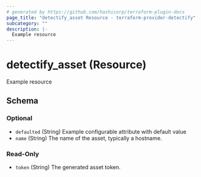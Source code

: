 ```yaml
---
# generated by https://github.com/hashicorp/terraform-plugin-docs
page_title: "detectify_asset Resource - terraform-provider-detectify"
subcategory: ""
description: |-
  Example resource
---
```


# detectify_asset (Resource)

Example resource



<!-- schema generated by tfplugindocs -->
## Schema

### Optional

- `defaulted` (String) Example configurable attribute with default value
- `name` (String) The name of the asset, typically a hostname.

### Read-Only

- `token` (String) The generated asset token.
